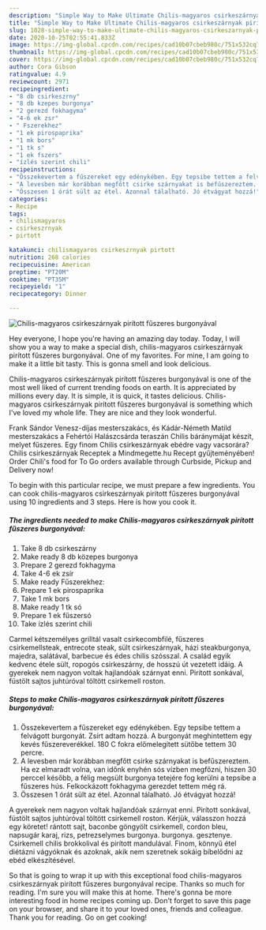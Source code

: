 ```yaml
---
description: "Simple Way to Make Ultimate Chilis-magyaros csirkeszárnyak pirított fűszeres burgonyával"
title: "Simple Way to Make Ultimate Chilis-magyaros csirkeszárnyak pirított fűszeres burgonyával"
slug: 1028-simple-way-to-make-ultimate-chilis-magyaros-csirkeszarnyak-piritott-fuszeres-burgonyaval
date: 2020-10-25T02:55:41.833Z
image: https://img-global.cpcdn.com/recipes/cad10b07cbeb980c/751x532cq70/chilis-magyaros-csirkeszarnyak-piritott-fuszeres-burgonyaval-recept-foto.jpg
thumbnail: https://img-global.cpcdn.com/recipes/cad10b07cbeb980c/751x532cq70/chilis-magyaros-csirkeszarnyak-piritott-fuszeres-burgonyaval-recept-foto.jpg
cover: https://img-global.cpcdn.com/recipes/cad10b07cbeb980c/751x532cq70/chilis-magyaros-csirkeszarnyak-piritott-fuszeres-burgonyaval-recept-foto.jpg
author: Cora Gibson
ratingvalue: 4.9
reviewcount: 2971
recipeingredient:
- "8 db csirkeszrny"
- "8 db kzepes burgonya"
- "2 gerezd fokhagyma"
- "4-6 ek zsr"
- " Fszerekhez"
- "1 ek pirospaprika"
- "1 mk bors"
- "1 tk s"
- "1 ek fszers"
- "ízlés szerint chili"
recipeinstructions:
- "Összekevertem a fűszereket egy edénykében. Egy tepsibe tettem a felvágott burgonyát. Zsírt adtam hozzá. A burgonyát meghintettem egy kevés fűszereverékkel. 180 C fokra előmelegített sütőbe tettem 30 percre."
- "A levesben már korábban megfőtt csirke szárnyakat is befűszereztem. Ha ez elmaradt volna, van időnk enyhén sós vízben megfőzni, hiszen 30 perccel később, a félig megsült burgonya tetejére fog kerülni a tepsibe a fűszeres hús. Felkockázott fokhagyma gerezdet tettem még rá."
- "Összesen 1 órát sült az étel. Azonnal tálalható. Jó étvágyat hozzá!"
categories:
- Recipe
tags:
- chilismagyaros
- csirkeszrnyak
- pirtott

katakunci: chilismagyaros csirkeszrnyak pirtott 
nutrition: 268 calories
recipecuisine: American
preptime: "PT20M"
cooktime: "PT35M"
recipeyield: "1"
recipecategory: Dinner

---
```



![Chilis-magyaros csirkeszárnyak pirított fűszeres burgonyával](https://img-global.cpcdn.com/recipes/cad10b07cbeb980c/751x532cq70/chilis-magyaros-csirkeszarnyak-piritott-fuszeres-burgonyaval-recept-foto.jpg)

Hey everyone, I hope you're having an amazing day today. Today, I will show you a way to make a special dish, chilis-magyaros csirkeszárnyak pirított fűszeres burgonyával. One of my favorites. For mine, I am going to make it a little bit tasty. This is gonna smell and look delicious.

Chilis-magyaros csirkeszárnyak pirított fűszeres burgonyával is one of the most well liked of current trending foods on earth. It is appreciated by millions every day. It is simple, it is quick, it tastes delicious. Chilis-magyaros csirkeszárnyak pirított fűszeres burgonyával is something which I've loved my whole life. They are nice and they look wonderful.

Frank Sándor Venesz-díjas mesterszakács, és Kádár-Németh Matild mesterszakács a Fehértói Halászcsárda teraszán Chilis báránymájat készít, melyet fűszeres. Egy finom Chilis csirkeszárnyak ebédre vagy vacsorára? Chilis csirkeszárnyak Receptek a Mindmegette.hu Recept gyűjteményében! Order Chili&#39;s food for To Go orders available through Curbside, Pickup and Delivery now!


To begin with this particular recipe, we must prepare a few ingredients. You can cook chilis-magyaros csirkeszárnyak pirított fűszeres burgonyával using 10 ingredients and 3 steps. Here is how you cook it.

<!--inarticleads1-->

##### The ingredients needed to make Chilis-magyaros csirkeszárnyak pirított fűszeres burgonyával:

1. Take 8 db csirkeszárny
1. Make ready 8 db közepes burgonya
1. Prepare 2 gerezd fokhagyma
1. Take 4-6 ek zsír
1. Make ready  Fűszerekhez:
1. Prepare 1 ek pirospaprika
1. Take 1 mk bors
1. Make ready 1 tk só
1. Prepare 1 ek fűszersó
1. Take ízlés szerint chili


Carmel kétszemélyes grilltál vasalt csirkecombfilé, fűszeres csirkemellsteak, entrecote steak, sült csirkeszárnyak, házi steakburgonya, majedra, salátával, barbecue és édes chilis szósszal. A család egyik kedvenc étele sült, ropogós csirkeszárny, de hosszú út vezetett idáig. A gyerekek nem nagyon voltak hajlandóak szárnyat enni. Pirított sonkával, füstölt sajtos juhtúróval töltött csirkemell roston. 

<!--inarticleads2-->

##### Steps to make Chilis-magyaros csirkeszárnyak pirított fűszeres burgonyával:

1. Összekevertem a fűszereket egy edénykében. Egy tepsibe tettem a felvágott burgonyát. Zsírt adtam hozzá. A burgonyát meghintettem egy kevés fűszereverékkel. 180 C fokra előmelegített sütőbe tettem 30 percre.
1. A levesben már korábban megfőtt csirke szárnyakat is befűszereztem. Ha ez elmaradt volna, van időnk enyhén sós vízben megfőzni, hiszen 30 perccel később, a félig megsült burgonya tetejére fog kerülni a tepsibe a fűszeres hús. Felkockázott fokhagyma gerezdet tettem még rá.
1. Összesen 1 órát sült az étel. Azonnal tálalható. Jó étvágyat hozzá!


A gyerekek nem nagyon voltak hajlandóak szárnyat enni. Pirított sonkával, füstölt sajtos juhtúróval töltött csirkemell roston. Kérjük, válasszon hozzá egy köretet! rántott sajt, baconbe göngyölt csirkemell, cordon bleu, napsugár karaj, rizs, petrezselymes burgonya. burgonya. gesztenye. Csirkemell chilis brokkolival és pirított mandulával. Finom, könnyű étel diétázni vágyóknak és azoknak, akik nem szeretnek sokáig bíbelődni az ebéd elkészítésével. 

So that is going to wrap it up with this exceptional food chilis-magyaros csirkeszárnyak pirított fűszeres burgonyával recipe. Thanks so much for reading. I'm sure you will make this at home. There's gonna be more interesting food in home recipes coming up. Don't forget to save this page on your browser, and share it to your loved ones, friends and colleague. Thank you for reading. Go on get cooking!
